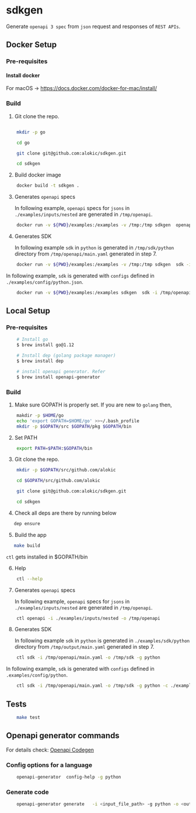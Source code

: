 # sdkgen

Generate `openapi 3 spec` from `json` request and responses of `REST APIs`.

## Docker Setup

### Pre-requisites

#### Install docker

For macOS -> https://docs.docker.com/docker-for-mac/install/

### Build

1. Git clone the repo.

```bash

    mkdir -p go

    cd go

    git clone git@github.com:alokic/sdkgen.git

    cd sdkgen
```

2. Build docker image

```bash
    docker build -t sdkgen .
```

3. Generates `openapi` specs

   In following example, `openapi` specs for `jsons` in `./examples/inputs/nested` are generated in `/tmp/openapi`.

```bash
    docker run -v ${PWD}/examples:/examples -v /tmp:/tmp sdkgen  openapi -i /examples/inputs/nested -o /tmp/openapi
```

4. Generates SDK

   In following example `sdk` in `python` is generated in `/tmp/sdk/python` directory from `/tmp/openapi/main.yaml` generated in step 7.

```bash
    docker run -v ${PWD}/examples:/examples -v /tmp:/tmp sdkgen  sdk -i /tmp/openapi/main.yaml -o /tmp/sdk -g python
```

   In following example, `sdk` is generated with `configs` defined in `./examples/config/python.json`.

```bash
    docker run -v ${PWD}/examples:/examples sdkgen  sdk -i /tmp/openapi/main.yaml -o /tmp/sdk -g python -c /examples/config/python.json
```

## Local Setup

### Pre-requisites

```bash
    # Install go
    $ brew install go@1.12

    # Install dep (golang package manager)
    $ brew install dep

    # install openapi generator. Refer
    $ brew install openapi-generator
```

### Build

1. Make sure GOPATH is properly set.
If you are new to `golang` then,

```bash
    makdir -p $HOME/go 
    echo 'export GOPATH=$HOME/go' >>~/.bash_profile
    mkdir -p $GOPATH/src $GOPATH/pkg $GOPATH/bin
```

2. Set PATH

```bash
    export PATH=$PATH:$GOPATH/bin
```

3. Git clone the repo.

```bash
    mkdir -p $GOPATH/src/github.com/alokic

    cd $GOPATH/src/github.com/alokic

    git clone git@github.com:alokic/sdkgen.git

    cd sdkgen
```

4. Check all deps are there by running below

```bash
   dep ensure
```

5. Build the app

```bash
   make build
```

   `ctl` gets installed in $GOPATH/bin

6. Help

```bash
    ctl --help
```

7. Generates `openapi` specs

   In following example, `openapi` specs for `jsons` in `./examples/inputs/nested` are generated in `/tmp/openapi`.

```bash
    ctl openapi -i ./examples/inputs/nested -o /tmp/openapi
```

8. Generates SDK

   In following example `sdk` in `python` is generated in `./examples/sdk/python` directory from `/tmp/output/main.yaml` generated in step 7.

```bash
    ctl sdk -i /tmp/openapi/main.yaml -o /tmp/sdk -g python
```

   In following example, `sdk` is generated with `configs` defined in `.examples/config/python`.

```bash
    ctl sdk -i /tmp/openapi/main.yaml -o /tmp/sdk -g python -c ./examples/config/python.json
```

## Tests

```bash
    make test
```

## Openapi generator commands

For details check: [Openapi Codegen](https://github.com/OpenAPITools/openapi-generator)

### Config options for a language

```bash
    openapi-generator  config-help -g python
```

### Generate code

```bash
    openapi-generator generate   -i <input_file_path> -g python -o <output_folder> --enable-post-process-file
```
